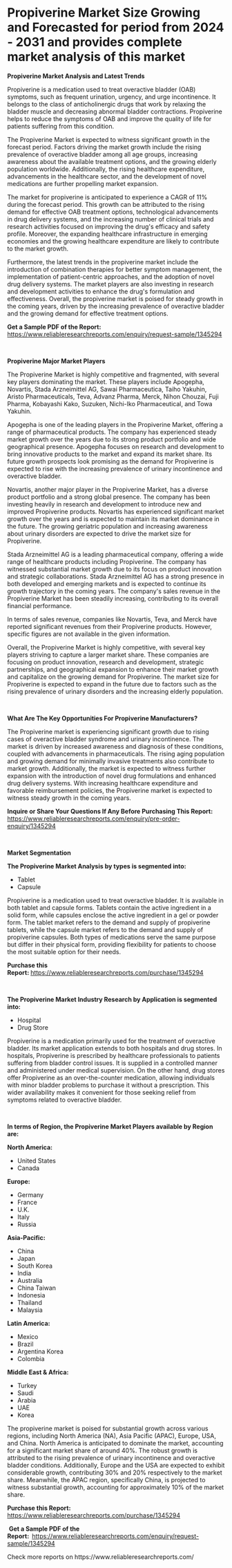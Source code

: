 <p><h1>Propiverine Market Size Growing and Forecasted for period from 2024 - 2031 and provides complete market analysis of this market</h1></p><p><strong>Propiverine Market Analysis and Latest Trends</strong></p>
<p><p>Propiverine is a medication used to treat overactive bladder (OAB) symptoms, such as frequent urination, urgency, and urge incontinence. It belongs to the class of anticholinergic drugs that work by relaxing the bladder muscle and decreasing abnormal bladder contractions. Propiverine helps to reduce the symptoms of OAB and improve the quality of life for patients suffering from this condition.</p><p>The Propiverine Market is expected to witness significant growth in the forecast period. Factors driving the market growth include the rising prevalence of overactive bladder among all age groups, increasing awareness about the available treatment options, and the growing elderly population worldwide. Additionally, the rising healthcare expenditure, advancements in the healthcare sector, and the development of novel medications are further propelling market expansion.</p><p>The market for propiverine is anticipated to experience a CAGR of 11% during the forecast period. This growth can be attributed to the rising demand for effective OAB treatment options, technological advancements in drug delivery systems, and the increasing number of clinical trials and research activities focused on improving the drug's efficacy and safety profile. Moreover, the expanding healthcare infrastructure in emerging economies and the growing healthcare expenditure are likely to contribute to the market growth.</p><p>Furthermore, the latest trends in the propiverine market include the introduction of combination therapies for better symptom management, the implementation of patient-centric approaches, and the adoption of novel drug delivery systems. The market players are also investing in research and development activities to enhance the drug's formulation and effectiveness. Overall, the propiverine market is poised for steady growth in the coming years, driven by the increasing prevalence of overactive bladder and the growing demand for effective treatment options.</p></p>
<p><strong>Get a Sample PDF of the Report:&nbsp;</strong> <a href="https://www.reliableresearchreports.com/enquiry/request-sample/1345294">https://www.reliableresearchreports.com/enquiry/request-sample/1345294</a></p>
<p>&nbsp;</p>
<p><strong>Propiverine Major Market Players</strong></p>
<p><p>The Propiverine Market is highly competitive and fragmented, with several key players dominating the market. These players include Apogepha, Novartis, Stada Arzneimittel AG, Sawai Pharmaceutica, Taiho Yakuhin, Aristo Pharmaceuticals, Teva, Advanz Pharma, Merck, Nihon Chouzai, Fuji Pharma, Kobayashi Kako, Suzuken, Nichi-Iko Pharmaceutical, and Towa Yakuhin.</p><p>Apogepha is one of the leading players in the Propiverine Market, offering a range of pharmaceutical products. The company has experienced steady market growth over the years due to its strong product portfolio and wide geographical presence. Apogepha focuses on research and development to bring innovative products to the market and expand its market share. Its future growth prospects look promising as the demand for Propiverine is expected to rise with the increasing prevalence of urinary incontinence and overactive bladder.</p><p>Novartis, another major player in the Propiverine Market, has a diverse product portfolio and a strong global presence. The company has been investing heavily in research and development to introduce new and improved Propiverine products. Novartis has experienced significant market growth over the years and is expected to maintain its market dominance in the future. The growing geriatric population and increasing awareness about urinary disorders are expected to drive the market size for Propiverine.</p><p>Stada Arzneimittel AG is a leading pharmaceutical company, offering a wide range of healthcare products including Propiverine. The company has witnessed substantial market growth due to its focus on product innovation and strategic collaborations. Stada Arzneimittel AG has a strong presence in both developed and emerging markets and is expected to continue its growth trajectory in the coming years. The company's sales revenue in the Propiverine Market has been steadily increasing, contributing to its overall financial performance.</p><p>In terms of sales revenue, companies like Novartis, Teva, and Merck have reported significant revenues from their Propiverine products. However, specific figures are not available in the given information.</p><p>Overall, the Propiverine Market is highly competitive, with several key players striving to capture a larger market share. These companies are focusing on product innovation, research and development, strategic partnerships, and geographical expansion to enhance their market growth and capitalize on the growing demand for Propiverine. The market size for Propiverine is expected to expand in the future due to factors such as the rising prevalence of urinary disorders and the increasing elderly population.</p></p>
<p>&nbsp;</p>
<p><strong>What Are The Key Opportunities For Propiverine Manufacturers?</strong></p>
<p><p>The Propiverine market is experiencing significant growth due to rising cases of overactive bladder syndrome and urinary incontinence. The market is driven by increased awareness and diagnosis of these conditions, coupled with advancements in pharmaceuticals. The rising aging population and growing demand for minimally invasive treatments also contribute to market growth. Additionally, the market is expected to witness further expansion with the introduction of novel drug formulations and enhanced drug delivery systems. With increasing healthcare expenditure and favorable reimbursement policies, the Propiverine market is expected to witness steady growth in the coming years.</p></p>
<p><strong>Inquire or Share Your Questions If Any Before Purchasing This Report:</strong> <a href="https://www.reliableresearchreports.com/enquiry/pre-order-enquiry/1345294">https://www.reliableresearchreports.com/enquiry/pre-order-enquiry/1345294</a></p>
<p>&nbsp;</p>
<p><strong>Market Segmentation</strong></p>
<p><strong>The Propiverine Market Analysis by types is segmented into:</strong></p>
<p><ul><li>Tablet</li><li>Capsule</li></ul></p>
<p><p>Propiverine is a medication used to treat overactive bladder. It is available in both tablet and capsule forms. Tablets contain the active ingredient in a solid form, while capsules enclose the active ingredient in a gel or powder form. The tablet market refers to the demand and supply of propiverine tablets, while the capsule market refers to the demand and supply of propiverine capsules. Both types of medications serve the same purpose but differ in their physical form, providing flexibility for patients to choose the most suitable option for their needs.</p></p>
<p><strong>Purchase this Report:&nbsp;</strong><a href="https://www.reliableresearchreports.com/purchase/1345294">https://www.reliableresearchreports.com/purchase/1345294</a></p>
<p>&nbsp;</p>
<p><strong>The Propiverine Market Industry Research by Application is segmented into:</strong></p>
<p><ul><li>Hospital</li><li>Drug Store</li></ul></p>
<p><p>Propiverine is a medication primarily used for the treatment of overactive bladder. Its market application extends to both hospitals and drug stores. In hospitals, Propiverine is prescribed by healthcare professionals to patients suffering from bladder control issues. It is supplied in a controlled manner and administered under medical supervision. On the other hand, drug stores offer Propiverine as an over-the-counter medication, allowing individuals with minor bladder problems to purchase it without a prescription. This wider availability makes it convenient for those seeking relief from symptoms related to overactive bladder.</p></p>
<p>&nbsp;</p>
<p><strong>In terms of Region, the Propiverine Market Players available by Region are:</strong></p>
<p>
    <p> <strong> North America: </strong>
        <ul>
            <li>United States</li>
            <li>Canada</li>
        </ul>
        </p> 
    <p> <strong> Europe: </strong>
        <ul>
            <li>Germany</li>
            <li>France</li>
            <li>U.K.</li>
            <li>Italy</li>
            <li>Russia</li>
        </ul>
        </p> 
    <p> <strong> Asia-Pacific: </strong>
        <ul>
            <li>China</li>
            <li>Japan</li>
            <li>South Korea</li>
            <li>India</li>
            <li>Australia</li>
            <li>China Taiwan</li>
            <li>Indonesia</li>
            <li>Thailand</li>
            <li>Malaysia</li>
        </ul>
        </p> 
    <p> <strong> Latin America: </strong>
        <ul>
            <li>Mexico</li>
            <li>Brazil</li>
            <li>Argentina Korea</li>
            <li>Colombia</li>
        </ul>
        </p> 
    <p> <strong> Middle East & Africa: </strong>
        <ul>
            <li>Turkey</li>
            <li>Saudi</li>
            <li>Arabia</li>
            <li>UAE</li>
            <li>Korea</li>
        </ul>
    </p>
    </p>
<p><p>The propiverine market is poised for substantial growth across various regions, including North America (NA), Asia Pacific (APAC), Europe, USA, and China. North America is anticipated to dominate the market, accounting for a significant market share of around 40%. The robust growth is attributed to the rising prevalence of urinary incontinence and overactive bladder conditions. Additionally, Europe and the USA are expected to exhibit considerable growth, contributing 30% and 20% respectively to the market share. Meanwhile, the APAC region, specifically China, is projected to witness substantial growth, accounting for approximately 10% of the market share.</p></p>
<p><strong>Purchase this Report: </strong><a href="https://www.reliableresearchreports.com/purchase/1345294">https://www.reliableresearchreports.com/purchase/1345294</a></p>
<p>&nbsp;<strong>Get a Sample PDF of the Report:&nbsp;&nbsp;</strong><a href="https://www.reliableresearchreports.com/enquiry/request-sample/1345294">https://www.reliableresearchreports.com/enquiry/request-sample/1345294</a></p>
<p><strong></strong></p>
<p>Check more reports on https://www.reliableresearchreports.com/</p>